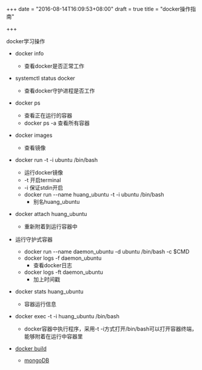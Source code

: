 +++
date = "2016-08-14T16:09:53+08:00"
draft = true
title = "docker操作指南"

+++

docker学习操作

* docker info
	* 查看docker是否正常工作
* systemctl status docker
	* 查看docker守护进程是否工作

* docker ps 
	* 查看正在运行的容器
	* docker ps -a 查看所有容器

* docker images
	* 查看镜像

* docker run -t -i ubuntu /bin/bash
	* 运行docker镜像
	* -t 开启terminal
	* -i 保证stdin开启
	* docker run --name huang_ubuntu -t -i ubuntu /bin/bash
		* 别名huang_ubuntu
	
* docker attach huang_ubuntu
	* 重新附着到运行容器中

* 运行守护式容器
	* docker run --name daemon_ubuntu -d ubuntu /bin/bash -c $CMD
	* docker logs -f daemon_ubuntu
		* 查看docker日志
	* docker logs -ft daemon_ubuntu
		* 加上时间戳
	
* docker stats huang_ubuntu
	* 容器运行信息

* docker exec -t -i huang_ubuntu /bin/bash
	* docker容器中执行程序，采用-t -i方式打开/bin/bash可以打开容器终端，能够附着在运行中容器里


* [docker build](http://docs.daocloud.io/allen-docker/docker-build-cache)
	* [mongoDB](http://www.heblug.org/chinese_docker/examples/mongodb.html)

